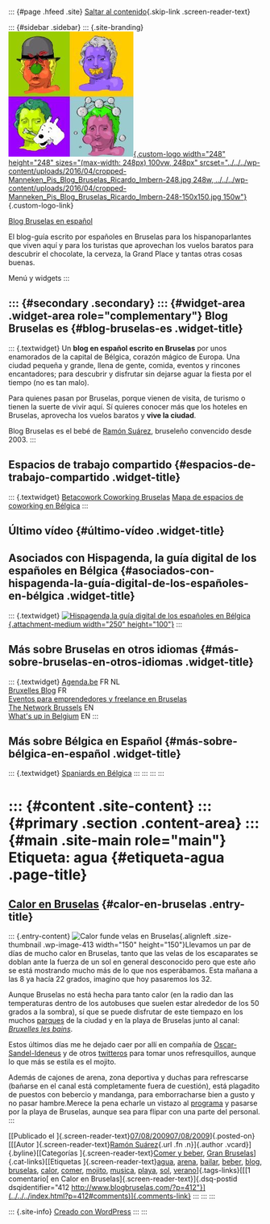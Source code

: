 ::: {#page .hfeed .site}
[Saltar al contenido](index.html#content){.skip-link
.screen-reader-text}

::: {#sidebar .sidebar}
::: {.site-branding}
[![](../../../wp-content/uploads/2016/04/cropped-Manneken_Pis_Blog_Bruselas_Ricardo_Imbern-248.jpg){.custom-logo
width="248" height="248" sizes="(max-width: 248px) 100vw, 248px"
srcset="../../../wp-content/uploads/2016/04/cropped-Manneken_Pis_Blog_Bruselas_Ricardo_Imbern-248.jpg 248w, ../../../wp-content/uploads/2016/04/cropped-Manneken_Pis_Blog_Bruselas_Ricardo_Imbern-248-150x150.jpg 150w"}](../../../index.html){.custom-logo-link}

[Blog Bruselas en español](../../../index.html)

El blog-guía escrito por españoles en Bruselas para los hispanoparlantes
que viven aquí y para los turistas que aprovechan los vuelos baratos
para descubrir el chocolate, la cerveza, la Grand Place y tantas otras
cosas buenas.

Menú y widgets
:::

::: {#secondary .secondary}
::: {#widget-area .widget-area role="complementary"}
Blog Bruselas es {#blog-bruselas-es .widget-title}
----------------

::: {.textwidget}
Un **blog en español escrito en Bruselas** por unos enamorados de la
capital de Bélgica, corazón mágico de Europa. Una ciudad pequeña y
grande, llena de gente, comida, eventos y rincones encantadores; para
descubrir y disfrutar sin dejarse aguar la fiesta por el tiempo (no es
tan malo).

Para quienes pasan por Bruselas, porque vienen de visita, de turismo o
tienen la suerte de vivir aquí. Sí quieres conocer más que los hoteles
en Bruselas, aprovecha los vuelos baratos y **vive la ciudad**.

Blog Bruselas es el bebé de [Ramón Suárez](http://www.ramonsuarez.com),
bruseleño convencido desde 2003.
:::

Espacios de trabajo compartido {#espacios-de-trabajo-compartido .widget-title}
------------------------------

::: {.textwidget}
[Betacowork Coworking Bruselas](http://www.betacowork.com) [Mapa de
espacios de coworking en Bélgica](http://coworkingbelgium.com)
:::

Último vídeo {#último-vídeo .widget-title}
------------

Asociados con Hispagenda, la guía digital de los españoles en Bélgica {#asociados-con-hispagenda-la-guía-digital-de-los-españoles-en-bélgica .widget-title}
---------------------------------------------------------------------

::: {.textwidget}
[![Hispagenda,la guía digital de los españoles en
Bélgica](../../../wp-content/uploads/2010/04/Hispagenda-250px.gif "Hispagenda, la guía digital de los españoles en Bélgica"){.attachment-medium
width="250" height="100"}](http://www.hispagenda.com)
:::

Más sobre Bruselas en otros idiomas {#más-sobre-bruselas-en-otros-idiomas .widget-title}
-----------------------------------

::: {.textwidget}
[Agenda.be](http://www.agenda.be) FR NL\
[Bruxelles Blog](http://www.bxlblog.be/) FR\
[Eventos para emprendedores y freelance en
Bruselas](http://www.betacowork.com/events/)\
[The Network
Brussels](http://groups.yahoo.com/group/TheNetworkBrussels/) EN\
[What\'s up in Belgium](http://www.whatsupin.be/) EN
:::

Más sobre Bélgica en Español {#más-sobre-bélgica-en-español .widget-title}
----------------------------

::: {.textwidget}
[Spaniards en Bélgica](http://www.spaniards.es/paises/belgica)
:::
:::
:::
:::

::: {#content .site-content}
::: {#primary .section .content-area}
::: {#main .site-main role="main"}
Etiqueta: agua {#etiqueta-agua .page-title}
==============

[Calor en Bruselas](../../../index.html?p=412) {#calor-en-bruselas .entry-title}
----------------------------------------------

::: {.entry-content}
![Calor funde velas en
Bruselas](../../../wp-content/uploads/2009/08/Calor-funde-velas-bruselas-150x150.jpg "Calor funde velas en Bruselas"){.alignleft
.size-thumbnail .wp-image-413 width="150" height="150"}Llevamos un par
de días de mucho calor en Bruselas, tanto que las velas de los
escaparates se doblan ante la fuerza de un sol en general desconocido
pero que este año se está mostrando mucho más de lo que nos esperábamos.
Esta mañana a las 8 ya hacía 22 grados, imagino que hoy pasaremos los
32.

Aunque Bruselas no está hecha para tanto calor (en la radio dan las
temperaturas dentro de los autobuses que suelen estar alrededor de los
50 grados a la sombra), sí que se puede disfrutar de este tiempazo en
los muchos
[parques](http://www.ecli.net/rbc/ "Parques y jardines de Bruselas") de
la ciudad y en la playa de Bruselas junto al canal: [*Bruxelles les
bains*](http://www.bruxelleslesbains.be/ "La playa de los veranos de Bruselas").

Estos últimos días me he dejado caer por allí en compañía de
[Oscar-Sandel-Ideneus](http://twitter.com/sandel "Colombiano twittero y bloguero en Bruselas. Fan de los lunes de plancha")
y de otros
[twitteros](http://twitter.com/twapero "Twapero: de cañas twiteras")
para tomar unos refresquillos, aunque lo que más se estila es el mojito.

Además de cajones de arena, zona deportiva y duchas para refrescarse
(bañarse en el canal está completamente fuera de cuestión), está
plagadito de puestos con bebercio y mandanga, para emborracharse bien a
gusto y no pasar hambre.Merece la pena echarle un vistazo al
[programa](http://www.bruxelleslesbains.be/blb.php?lg=0 "Programa de Bruxelles les Bains (en francés)")
y pasarse por la playa de Bruselas, aunque sea para flipar con una parte
del personal.
:::

[[Publicado el
]{.screen-reader-text}[07/08/200907/08/2009](../../../index.html?p=412)]{.posted-on}[[[Autor
]{.screen-reader-text}[Ramón
Suárez](../../2010/04/30/index.html?author=2){.url .fn .n}]{.author
.vcard}]{.byline}[[Categorías ]{.screen-reader-text}[Comer y
beber](../../category/comer-y-beber/index.html), [Gran
Bruselas](../../category/gran-bruselas/index.html)]{.cat-links}[[Etiquetas
]{.screen-reader-text}[agua](index.html), [arena](../arena/index.html),
[bailar](../bailar/index.html), [beber](../beber/index.html),
[blog](../blog/index.html), [bruselas](../bruselas/index.html),
[calor](../calor/index.html), [comer](../comer/index.html),
[mojito](../mojito/index.html), [musica](../musica/index.html),
[playa](../playa/index.html), [sol](../sol/index.html),
[verano](../verano/index.html)]{.tags-links}[[[1 comentario[ en Calor en
Bruselas]{.screen-reader-text}]{.dsq-postid
dsqidentifier="412 http://www.blogbruselas.com/?p=412"}](../../../index.html?p=412#comments)]{.comments-link}
:::
:::
:::

::: {.site-info}
[Creado con WordPress](https://es.wordpress.org/)
:::
:::
